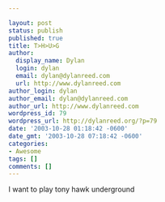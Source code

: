 ```yaml
---

layout: post
status: publish
published: true
title: T>H>U>G
author:
  display_name: Dylan
  login: dylan
  email: dylan@dylanreed.com
  url: http://www.dylanreed.com
author_login: dylan
author_email: dylan@dylanreed.com
author_url: http://www.dylanreed.com
wordpress_id: 79
wordpress_url: http://dylanreed.org/?p=79
date: '2003-10-28 01:18:42 -0600'
date_gmt: '2003-10-28 07:18:42 -0600'
categories:
- Awesome
tags: []
comments: []
---
```


I want to play tony hawk underground

